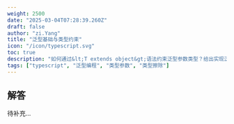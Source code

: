 ```yaml
---
weight: 2500
date: "2025-03-04T07:28:39.260Z"
draft: false
author: "zi.Yang"
title: "泛型基础与类型约束"
icon: "/icon/typescript.svg"
toc: true
description: "如何通过&lt;T extends object&gt;语法约束泛型参数类型？给出实现泛型函数identity&lt;T&gt;(arg: T): T的示例，并解释类型擦除对运行时的影响"
tags: ["typescript", "泛型编程", "类型参数", "类型擦除"]
---
```


## 解答

待补充...
